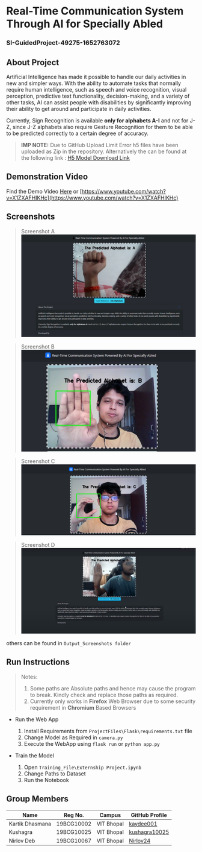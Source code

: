 # Real-Time Communication System Through AI for Specially Abled

### SI-GuidedProject-49275-1652763072

## About Project

Artificial Intelligence has made it possible to handle our daily activities in new and simpler ways. With the ability to automate tasks that normally require human intelligence, such as speech and voice recognition, visual perception, predictive text functionality, decision-making, and a variety of other tasks, AI can assist people with disabilities by significantly improving their ability to get around and participate in daily activities.

Currently, Sign Recognition is available __only for alphabets A-I__ and not for J-Z, since J-Z alphabets also require Gesture Recognition for them to be able to be predicted correctly to a certain degree of accuracy.

> __IMP NOTE:__ Due to GitHub Upload Limit Error h5 files have been uploaded as Zip in the repository. Alternatively the can be found at the following link : [H5 Model Download Link](https://drive.google.com/drive/folders/17gfBJTRX2hhtoWDzQjAeXD6DYc6U-hBu?usp=sharing)

## Demonstration Video

Find the Demo Video [Here](https://www.youtube.com/watch?v=X1ZXAFHIKHc) or [https://www.youtube.com/watch?v=X1ZXAFHIKHc](https://www.youtube.com/watch?v=X1ZXAFHIKHc)

## Screenshots

> Screenshot A
![Output A](https://github.com/smartinternz02/SI-GuidedProject-49275-1652763072/blob/main/Output_Screenshots/A.png?raw=true "Screenshot A")

> Screenshot B
![Output B](https://github.com/smartinternz02/SI-GuidedProject-49275-1652763072/blob/main/Output_Screenshots/B.png?raw=true "Screenshot B")

> Screenshot C
![Output C](https://github.com/smartinternz02/SI-GuidedProject-49275-1652763072/blob/main/Output_Screenshots/C.png?raw=true "Screenshot C")

> Screenshot D
![Output D](https://github.com/smartinternz02/SI-GuidedProject-49275-1652763072/blob/main/Output_Screenshots/D.png?raw=true "Screenshot D")

others can be found in ```Output_Screenshots folder```

## Run Instructions

> Notes:
> 1. Some paths are Absolute paths and hence may cause the program to break. Kindly check and replace those paths as required.
> 2. Currently only works in __Firefox__ Web Browser due to some security requirement in __Chromium__ Based Browsers

* Run the Web App
	1. Install Requirements from ```ProjectFiles\Flask\requirements.txt``` file
	2. Change Model as Required in ```camera.py```
	3. Execute the WebApp using ```flask run``` or ```python app.py```

* Train the Model
	1. Open ```Training_File\Externship Project.ipynb```
	2. Change Paths to Dataset
	3. Run the Notebook

## Group Members

| Name            | Reg No.    | Campus     | GitHub Profile                                    |
|-----------------|------------|------------|---------------------------------------------------|
| Kartik Dhasmana | 19BCG10002 | VIT Bhopal | [kaydee001](https://github.com/kaydee001) |
| Kushagra        | 19BCG10025 | VIT Bhopal | [kushagra10025](https://github.com/kushagra10025) |
| Nirlov Deb      | 19BCG10067 | VIT Bhopal | [Nirlov24](https://github.com/Nirlov24) |